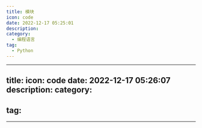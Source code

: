 ```yaml
---
title: 模块
icon: code
date: 2022-12-17 05:25:01
description:
category:
  - 编程语言
tag:
  - Python
---
```

---
title: 
icon: code
date: 2022-12-17 05:26:07
description: 
category:
  - 
tag:
  - 
---
